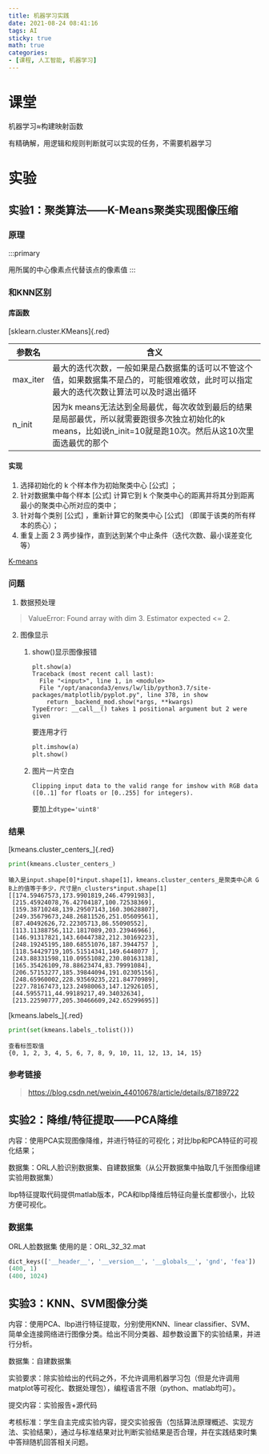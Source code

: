 ```yaml
---
title: 机器学习实践
date: 2021-08-24 08:41:16
tags: AI
sticky: true 
math: true
categories:
- [课程, 人工智能, 机器学习]
---
```




# 课堂

机器学习$\approx$构建映射函数

有精确解，用逻辑和规则判断就可以实现的任务，不需要机器学习



# 实验

## 实验1：聚类算法——K-Means聚类实现图像压缩

### 原理

:::primary

用所属的中心像素点代替该点的像素值
:::

### 和KNN区别



#### 库函数

[sklearn.cluster.KMeans]{.red}

| 参数名   | 含义                                                         |
| -------- | ------------------------------------------------------------ |
| max_iter | 最大的迭代次数，一般如果是凸数据集的话可以不管这个值，如果数据集不是凸的，可能很难收敛，此时可以指定最大的迭代次数让算法可以及时退出循环 |
| n_init   | 因为k means无法达到全局最优，每次收敛到最后的结果是局部最优，所以就需要跑很多次独立初始化的k means，比如说n_init=10就是跑10次。然后从这10次里面选最优的那个 |

#### 实现

1. 选择初始化的 k 个样本作为初始聚类中心 [公式] ；
2. 针对数据集中每个样本 [公式] 计算它到 k 个聚类中心的距离并将其分到距离最小的聚类中心所对应的类中；
3. 针对每个类别 [公式] ，重新计算它的聚类中心 [公式] （即属于该类的所有样本的质心）；
4. 重复上面 2 3 两步操作，直到达到某个中止条件（迭代次数、最小误差变化等）

[K-means](https://zhuanlan.zhihu.com/p/78798251?utm_source=qq)

### 问题

1. 数据预处理

> ValueError: Found array with dim 3. Estimator expected <= 2.	

2. 图像显示
   1. show()显示图像报错 

      ```raw
      plt.show(a)
      Traceback (most recent call last):
        File "<input>", line 1, in <module>
        File "/opt/anaconda3/envs/lw/lib/python3.7/site-packages/matplotlib/pyplot.py", line 378, in show
          return _backend_mod.show(*args, **kwargs)
      TypeError: __call__() takes 1 positional argument but 2 were given
      ```

      要连用才行

      ```python
      plt.imshow(a)
      plt.show()
      ```

   2. 图片一片空白
   
      ```raw
      Clipping input data to the valid range for imshow with RGB data ([0..1] for floats or [0..255] for integers).
      ```
   
      要加上`dtype='uint8'`
   
      



### 结果

[kmeans.cluster_centers_]{.red}

```python
print(kmeans.cluster_centers_)
```

```raw
输入是input.shape[0]*input.shape[1]，kmeans.cluster_centers_是聚类中心R G B上的值等于多少，尺寸是n_clusters*input.shape[1]
[[174.59467573,173.9901819,246.47991983],
 [215.45924078,76.42704187,100.72538369],
 [159.38710248,139.29507143,160.30628807],
 [249.35679673,248.26811526,251.05609561],
 [87.40492626,72.22305713,86.55090552],
 [113.11388756,112.1817089,203.23946966],
 [146.91317821,143.60447382,212.30169223],
 [248.19245195,180.68551076,187.3944757 ],
 [118.54429719,105.51514341,149.6448077 ],
 [243.88331598,110.09551082,230.80163138],
 [165.35426109,78.88623474,83.79991084],
 [206.57153277,185.39844094,191.02305156],
 [248.65960002,228.93569235,221.84770989],
 [227.78167473,123.24980063,147.12926105],
 [44.5955711,44.99189217,49.34032634],
 [213.22590777,205.30466609,242.65299695]]
```





[kmeans.labels_]{.red}

```python
print(set(kmeans.labels_.tolist()))
```

```raw
查看标签取值
{0, 1, 2, 3, 4, 5, 6, 7, 8, 9, 10, 11, 12, 13, 14, 15}
```

### 参考链接

> https://blog.csdn.net/weixin_44010678/article/details/87189722



## 实验2：降维/特征提取——PCA降维

内容：使用PCA实现图像降维，并进行特征的可视化；对比lbp和PCA特征的可视化结果；

数据集：ORL人脸识别数据集、自建数据集（从公开数据集中抽取几千张图像组建实验用数据集）

lbp特征提取代码提供matlab版本，PCA和lbp降维后特征向量长度都很小，比较方便可视化。

### 数据集

ORL人脸数据集
使用的是：ORL_32_32.mat

```python
dict_keys(['__header__', '__version__', '__globals__', 'gnd', 'fea'])
(400, 1)
(400, 1024)
```



 

## 实验3：KNN、SVM图像分类

内容：使用PCA、lbp进行特征提取，分别使用KNN、linear classifier、SVM、简单全连接网络进行图像分类。给出不同分类器、超参数设置下的实验结果，并进行分析。

数据集：自建数据集

 

实验要求：除实验给出的代码之外，不允许调用机器学习包（但是允许调用matplot等可视化、数据处理包），编程语言不限（python、matlab均可）。

提交内容：实验报告+源代码

考核标准：学生自主完成实验内容，提交实验报告（包括算法原理概述、实现方法、实验结果），通过与标准结果对比判断实验结果是否合理，并在实践结束时集中答辩随机回答相关问题。

```

```